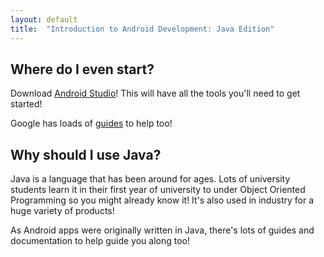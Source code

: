 ```yaml
---
layout: default
title:  "Introduction to Android Development: Java Edition"
---
```


## Where do I even start?

Download [Android Studio](https://developer.android.com/studio)! This will have all the tools you'll need to get started!

Google has loads of [guides](https://developer.android.com/guide) to help too!

## Why should I use Java?

Java is a language that has been around for ages. Lots of university students learn it in their first year of university to under Object Oriented Programming so you might already know it! It's also used in industry for a huge variety of products!

As Android apps were originally written in Java, there's lots of guides and documentation to help guide you along too!

